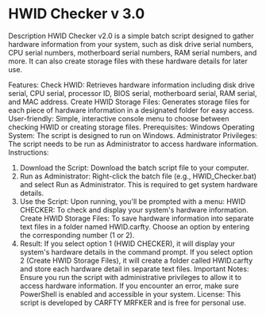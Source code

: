 # HWID Checker v 3.0
Description
HWID Checker v2.0 is a simple batch script designed to gather hardware information from your system, such as disk drive serial numbers, CPU serial numbers, motherboard serial numbers, RAM serial numbers, and more. It can also create storage files with these hardware details for later use.

Features:
Check HWID: Retrieves hardware information including disk drive serial, CPU serial, processor ID, BIOS serial, motherboard serial, RAM serial, and MAC address.
Create HWID Storage Files: Generates storage files for each piece of hardware information in a designated folder for easy access.
User-friendly: Simple, interactive console menu to choose between checking HWID or creating storage files.
Prerequisites:
Windows Operating System: The script is designed to run on Windows.
Administrator Privileges: The script needs to be run as Administrator to access hardware information.
Instructions:
1. Download the Script:
Download the batch script file to your computer.
2. Run as Administrator:
Right-click the batch file (e.g., HWID_Checker.bat) and select Run as Administrator. This is required to get system hardware details.
3. Use the Script:
Upon running, you'll be prompted with a menu:
HWID CHECKER: To check and display your system's hardware information.
Create HWID Storage Files: To save hardware information into separate text files in a folder named HWID.carfty.
Choose an option by entering the corresponding number (1 or 2).
4. Result:
If you select option 1 (HWID CHECKER), it will display your system's hardware details in the command prompt.
If you select option 2 (Create HWID Storage Files), it will create a folder called HWID.carfty and store each hardware detail in separate text files.
Important Notes:
Ensure you run the script with administrative privileges to allow it to access hardware information.
If you encounter an error, make sure PowerShell is enabled and accessible in your system.
License:
This script is developed by CARFTY MRFKER and is free for personal use.
